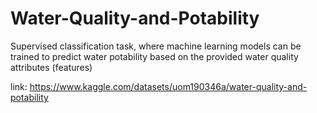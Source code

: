 # Water-Quality-and-Potability
Supervised classification task, where machine learning models can be trained to predict water potability based on the provided water quality attributes (features)

link: https://www.kaggle.com/datasets/uom190346a/water-quality-and-potability
